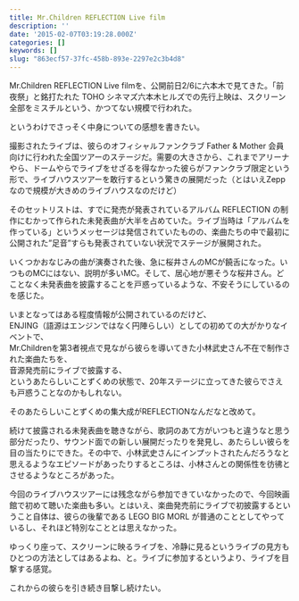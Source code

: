 ```yaml
---
title: Mr.Children REFLECTION Live film
description: ''
date: '2015-02-07T03:19:28.000Z'
categories: []
keywords: []
slug: "863ecf57-37fc-458b-893e-2297e2c3b4d8"
---
```

Mr.Children REFLECTION Live filmを、公開前日2/6に六本木で見てきた。「前夜祭」と銘打たれた TOHO シネマズ六本木ヒルズでの先行上映は、スクリーン全部をミスチルという、かつてない規模で行われた。

というわけでさっそく中身についての感想を書きたい。

撮影されたライブは、彼らのオフィシャルファンクラブ Father & Mother 会員向けに行われた全国ツアーのステージだ。需要の大きさから、これまでアリーナやら、ドームやらでライブをせざるを得なかった彼らがファンクラブ限定という形で、ライブハウスツアーを敢行するという驚きの展開だった（とはいえZeppなので規模が大きめのライブハウスなのだけど）

そのセットリストは、すでに発売が発表されているアルバム REFLECTION の制作にむかって作られた未発表曲が大半を占めていた。ライブ当時は「アルバムを作っている」というメッセージは発信されていたものの、楽曲たちの中で最初に公開された”足音”すらも発表されていない状況でステージが展開された。

いくつかおなじみの曲が演奏された後、急に桜井さんのMCが饒舌になった。いつものMCにはない、説明が多いMC。そして、居心地が悪そうな桜井さん。どことなく未発表曲を披露することを戸惑っているような、不安そうにしているのを感じた。

いまとなってはある程度情報が公開されているのだけど、   
ENJING（語源はエンジンではなく円陣らしい）としての初めての大がかりなイベントで、   
Mr.Childrenを第3者視点で見ながら彼らを導いてきた小林武史さん不在で制作された楽曲たちを、   
音源発売前にライブで披露する、   
というあたらしいことずくめの状態で、20年ステージに立ってきた彼らでさえも戸惑うことなのかもしれない。

そのあたらしいことずくめの集大成がREFLECTIONなんだなと改めて。

続けて披露される未発表曲を聴きながら、歌詞のあて方がいつもと違うなと思う部分だったり、サウンド面での新しい展開だったりを発見し、あたらしい彼らを目の当たりにできた。その中で、小林武史さんにインプットされたんだろうなと思えるようなエピソードがあったりするところは、小林さんとの関係性を彷彿とさせるようなところがあった。

今回のライブハウスツアーには残念ながら参加できていなかったので、今回映画館で初めて聴いた楽曲も多い。とはいえ、楽曲発売前にライブで初披露するということ自体は、彼らの後輩である LEGO BIG MORL が普通のこととしてやっているし、それほど特別なこととは思えなかった。

ゆっくり座って、スクリーンに映るライブを、冷静に見るというライブの見方もひとつの方法としてはあるよね、と。ライブに参加するというより、ライブを目撃する感覚。

これからの彼らを引き続き目撃し続けたい。